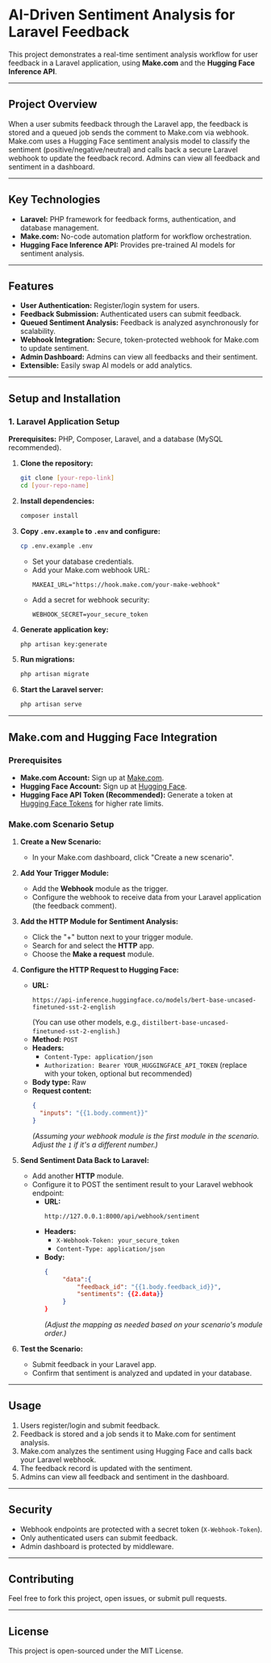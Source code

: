 # AI-Driven Sentiment Analysis for Laravel Feedback

This project demonstrates a real-time sentiment analysis workflow for user feedback in a Laravel application, using **Make.com** and the **Hugging Face Inference API**.

-----

## Project Overview

When a user submits feedback through the Laravel app, the feedback is stored and a queued job sends the comment to Make.com via webhook. Make.com uses a Hugging Face sentiment analysis model to classify the sentiment (positive/negative/neutral) and calls back a secure Laravel webhook to update the feedback record. Admins can view all feedback and sentiment in a dashboard.

-----

## Key Technologies

- **Laravel:** PHP framework for feedback forms, authentication, and database management.
- **Make.com:** No-code automation platform for workflow orchestration.
- **Hugging Face Inference API:** Provides pre-trained AI models for sentiment analysis.

-----

## Features

- **User Authentication:** Register/login system for users.
- **Feedback Submission:** Authenticated users can submit feedback.
- **Queued Sentiment Analysis:** Feedback is analyzed asynchronously for scalability.
- **Webhook Integration:** Secure, token-protected webhook for Make.com to update sentiment.
- **Admin Dashboard:** Admins can view all feedbacks and their sentiment.
- **Extensible:** Easily swap AI models or add analytics.

-----

## Setup and Installation

### 1. Laravel Application Setup

**Prerequisites:** PHP, Composer, Laravel, and a database (MySQL recommended).

1. **Clone the repository:**
    ```bash
    git clone [your-repo-link]
    cd [your-repo-name]
    ```
2. **Install dependencies:**
    ```bash
    composer install
    ```
3. **Copy `.env.example` to `.env` and configure:**
    ```bash
    cp .env.example .env
    ```
    - Set your database credentials.
    - Add your Make.com webhook URL:
      ```
      MAKEAI_URL="https://hook.make.com/your-make-webhook"
      ```
    - Add a secret for webhook security:
      ```
      WEBHOOK_SECRET=your_secure_token
      ```
4. **Generate application key:**
    ```bash
    php artisan key:generate
    ```
5. **Run migrations:**
    ```bash
    php artisan migrate
    ```
6. **Start the Laravel server:**
    ```bash
    php artisan serve
    ```

-----

## Make.com and Hugging Face Integration

### Prerequisites

- **Make.com Account:** Sign up at [Make.com](https://www.make.com/).
- **Hugging Face Account:** Sign up at [Hugging Face](https://huggingface.co/).
- **Hugging Face API Token (Recommended):** Generate a token at [Hugging Face Tokens](https://huggingface.co/settings/tokens) for higher rate limits.

### Make.com Scenario Setup

1. **Create a New Scenario:**
   - In your Make.com dashboard, click "Create a new scenario".

2. **Add Your Trigger Module:**
   - Add the **Webhook** module as the trigger.
   - Configure the webhook to receive data from your Laravel application (the feedback comment).

3. **Add the HTTP Module for Sentiment Analysis:**
   - Click the "+" button next to your trigger module.
   - Search for and select the **HTTP** app.
   - Choose the **Make a request** module.

4. **Configure the HTTP Request to Hugging Face:**
   - **URL:**  
     ```
     https://api-inference.huggingface.co/models/bert-base-uncased-finetuned-sst-2-english
     ```
     (You can use other models, e.g., `distilbert-base-uncased-finetuned-sst-2-english`.)
   - **Method:** `POST`
   - **Headers:**
     - `Content-Type: application/json`
     - `Authorization: Bearer YOUR_HUGGINGFACE_API_TOKEN` (replace with your token, optional but recommended)
   - **Body type:** Raw
   - **Request content:**  
     ```json
     {
       "inputs": "{{1.body.comment}}"
     }
     ```
     *(Assuming your webhook module is the first module in the scenario. Adjust the `1` if it's a different number.)*

5. **Send Sentiment Data Back to Laravel:**
   - Add another **HTTP** module.
   - Configure it to POST the sentiment result to your Laravel webhook endpoint:
     - **URL:**  
       ```
       http://127.0.0.1:8000/api/webhook/sentiment
       ```
     - **Headers:**
       - `X-Webhook-Token: your_secure_token`
       - `Content-Type: application/json`
     - **Body:**  
       ```json
       {
            "data":{
                "feedback_id": "{{1.body.feedback_id}}",
                "sentiments": {{2.data}}
            }
       }
       ```
       *(Adjust the mapping as needed based on your scenario's module order.)*

6. **Test the Scenario:**
   - Submit feedback in your Laravel app.
   - Confirm that sentiment is analyzed and updated in your database.

-----

## Usage

1. Users register/login and submit feedback.
2. Feedback is stored and a job sends it to Make.com for sentiment analysis.
3. Make.com analyzes the sentiment using Hugging Face and calls back your Laravel webhook.
4. The feedback record is updated with the sentiment.
5. Admins can view all feedback and sentiment in the dashboard.

-----

## Security

- Webhook endpoints are protected with a secret token (`X-Webhook-Token`).
- Only authenticated users can submit feedback.
- Admin dashboard is protected by middleware.

-----

## Contributing

Feel free to fork this project, open issues, or submit pull requests.

-----

## License

This project is open-sourced under the MIT License.
